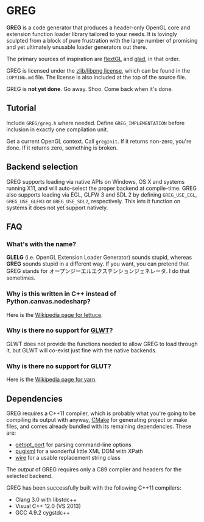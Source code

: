 # GREG

**GREG** is a code generator that produces a header-only OpenGL core and
extension function loader library tailored to your needs.  It is lovingly
sculpted from a block of pure frustration with the large number of promising and
yet ultimately unusable loader generators out there.

The primary sources of inspiration are [flextGL](https://github.com/ginkgo/flextGL)
and [glad](https://github.com/Dav1dde/glad), in that order.

GREG is licensed under the 
[zlib/libpng license](http://opensource.org/licenses/Zlib), which can be found
in the `COPYING.md` file.  The license is also included at the top of the source
file.

GREG is **not yet done**.  Go away.  Shoo.  Come back when it's done.


## Tutorial

Include `GREG/greg.h` where needed.  Define `GREG_IMPLEMENTATION` before
inclusion in exactly one compilation unit.

Get a current OpenGL context.  Call `gregInit`.  If it returns non-zero, you're
done.  If it returns zero, something is broken.


## Backend selection

GREG supports loading via native APIs on Windows, OS X and systems running X11,
and will auto-select the proper backend at compile-time.  GREG also supports
loading via EGL, GLFW 3 and SDL 2 by defining `GREG_USE_EGL`, `GREG_USE_GLFW3`
or `GREG_USE_SDL2`, respectively.  This lets it function on systems it does not
yet support natively.


## FAQ

### What's with the name?

**GLELG** (i.e. OpenGL Extension Loader Generator) sounds stupid, whereas
**GREG** sounds stupid in a different way.  If you want, you can pretend that
GREG stands for オープンジーエルエクステンションジェネレータ.  I do that
sometimes.

### Why is this written in C++ instead of Python.canvas.nodesharp?

Here is the [Wikipedia page for lettuce](https://en.wikipedia.org/wiki/Lettuce).

### Why is there no support for [GLWT](https://github.com/rikusalminen/glwt)?

GLWT does not provide the functions needed to allow GREG to load through it, but
GLWT will co-exist just fine with the native backends.

### Why is there no support for GLUT?

Here is the [Wikipedia page for yarn](https://en.wikipedia.org/wiki/Yarn).


## Dependencies

GREG requires a C++11 compiler, which is probably what you're going to be
compiling its output with anyway, [CMake](http://www.cmake.org/) for generating
project or make files, and comes already bundled with its remaining
dependencies.  These are:

 - [getopt\_port](https://github.com/kimgr/getopt_port/) for parsing
   command-line options
 - [pugixml](http://pugixml.org/) for a wonderful little XML DOM with XPath
 - [wire](https://github.com/r-lyeh/wire) for a usable replacement string class

The *output* of GREG requires only a C89 compiler and headers for the selected
backend.

GREG has been successfully built with the following C++11 compilers:

 - Clang 3.0 with libstdc++
 - Visual C++ 12.0 (VS 2013)
 - GCC 4.9.2 cygstdc++

